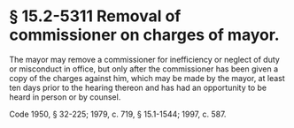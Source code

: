 # § 15.2-5311 Removal of commissioner on charges of mayor.

<p>The mayor may remove a commissioner for inefficiency or neglect of duty or misconduct in office, but only after the commissioner has been given a copy of the charges against him, which may be made by the mayor, at least ten days prior to the hearing thereon and has had an opportunity to be heard in person or by counsel.</p><p>Code 1950, § 32-225; 1979, c. 719, § 15.1-1544; 1997, c. 587.</p>